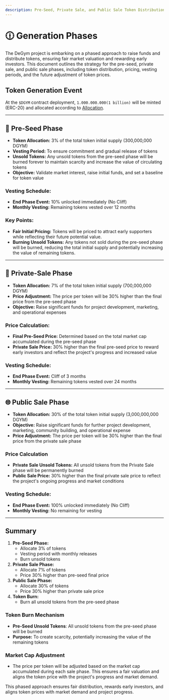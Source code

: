 ```yaml
---
description: Pre-Seed, Private Sale, and Public Sale Token Distribution Plan
---
```


# 🕧 Generation Phases

The DeGym project is embarking on a phased approach to raise funds and distribute tokens, ensuring fair market valuation and rewarding early investors. This document outlines the strategy for the pre-seed, private sale, and public sale phases, including token distribution, pricing, vesting periods, and the future adjustment of token prices.

## Token Generation Event <a href="#token-generation-event" id="token-generation-event"></a>

At the `$DGYM` contract deployment, `1.000.000.000(1 billion)` will be minted (ERC-20) and allocated according to [Allocation](usddgym-tokenomics.md).

***

## 🌱 Pre-Seed Phase

* **Token Allocation:** 3% of the total token initial supply (300,000,000 DGYM)
* **Vesting Period:** To ensure commitment and gradual release of tokens
* **Unsold Tokens:** Any unsold tokens from the pre-seed phase will be burned forever to maintain scarcity and increase the value of circulating tokens
* **Objective:** Validate market interest, raise initial funds, and set a baseline for token value

### Vesting Schedule:

* **End Phase Event:** 10% unlocked immediately (No Cliff)
* **Monthly Vesting:** Remaining tokens vested over 12 months

### Key Points:

* **Fair Initial Pricing:** Tokens will be priced to attract early supporters while reflecting their future potential value.
* **Burning Unsold Tokens:** Any tokens not sold during the pre-seed phase will be burned, reducing the total initial supply and potentially increasing the value of remaining tokens.

***

## 🐋 Private-Sale Phase

* **Token Allocation:** 7% of the total token initial supply (700,000,000 DGYM)
* **Price Adjustment:** The price per token will be 30% higher than the final price from the pre-seed phase
* **Objective:** Raise significant funds for project development, marketing, and operational expenses

### Price Calculation:

* **Final Pre-Seed Price:** Determined based on the total market cap accumulated during the pre-seed phase
* **Private Sale Price:** 30% higher than the final pre-seed price to reward early investors and reflect the project's progress and increased value

### Vesting Schedule:

* **End Phase Event:** Cliff of 3 months
* **Monthly Vesting:** Remaining tokens vested over 24 months

***

## 🌐 Public Sale Phase

* **Token Allocation:** 30% of the total token initial supply (3,000,000,000 DGYM)
* **Objective:** Raise significant funds for further project development, marketing, community building, and operational expense
* **Price Adjustment:** The price per token will be 30% higher than the final price from the private sale phase

### Price Calculation

* **Private Sale Unsold Tokens:** All unsold tokens from the Private Sale phase will be permanently burned
* **Public Sale Price:** 30% higher than the final private sale price to reflect the project's ongoing progress and market conditions&#x20;

### Vesting Schedule:

* **End Phase Event:** 100% unlocked immediately (No Cliff)
* **Monthly Vesting:** No remaining for vesting

***

## Summary

1. **Pre-Seed Phase:**
   * Allocate 3% of tokens
   * Vesting period with monthly releases
   * Burn unsold tokens
2. **Private Sale Phase:**
   * Allocate 7% of tokens
   * Price 30% higher than pre-seed final price
3. **Public Sale Phase:**
   * Allocate 30% of tokens
   * Price 30% higher than private sale price
4. **Token Burn:**
   * Burn all unsold tokens from the pre-seed phase

### Token Burn Mechanism

* **Pre-Seed Unsold Tokens**: All unsold tokens from the pre-seed phase will be burned
* **Purpose:** To create scarcity, potentially increasing the value of the remaining tokens

### Market Cap Adjustment

* The price per token will be adjusted based on the market cap accumulated during each sale phase. This ensures a fair valuation and aligns the token price with the project's progress and market demand.

This phased approach ensures fair distribution, rewards early investors, and aligns token prices with market demand and project progress.
